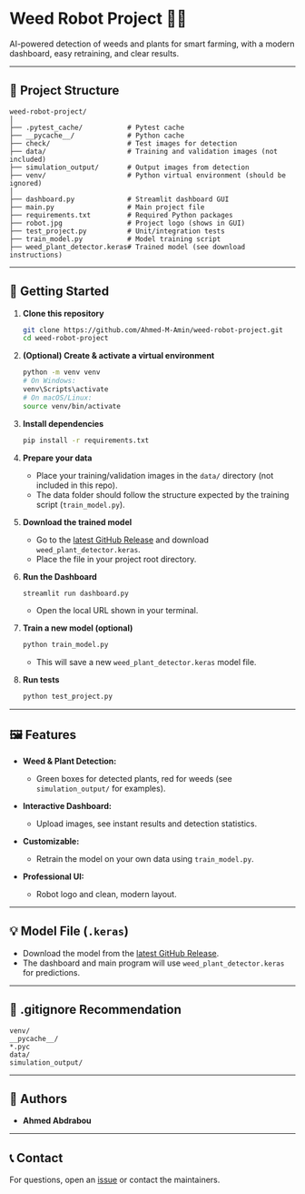 # Weed Robot Project 🤖🌱

AI-powered detection of weeds and plants for smart farming, with a modern dashboard, easy retraining, and clear results.

---

## 📁 Project Structure

```
weed-robot-project/
│
├── .pytest_cache/           # Pytest cache
├── __pycache__/             # Python cache
├── check/                   # Test images for detection
├── data/                    # Training and validation images (not included)
├── simulation_output/       # Output images from detection
├── venv/                    # Python virtual environment (should be ignored)
│
├── dashboard.py             # Streamlit dashboard GUI
├── main.py                  # Main project file
├── requirements.txt         # Required Python packages
├── robot.jpg                # Project logo (shows in GUI)
├── test_project.py          # Unit/integration tests
├── train_model.py           # Model training script
├── weed_plant_detector.keras# Trained model (see download instructions)
```

---

## 🚀 Getting Started

1. **Clone this repository**

   ```bash
   git clone https://github.com/Ahmed-M-Amin/weed-robot-project.git
   cd weed-robot-project
   ```

2. **(Optional) Create & activate a virtual environment**

   ```bash
   python -m venv venv
   # On Windows:
   venv\Scripts\activate
   # On macOS/Linux:
   source venv/bin/activate
   ```

3. **Install dependencies**

   ```bash
   pip install -r requirements.txt
   ```

4. **Prepare your data**

   - Place your training/validation images in the `data/` directory (not included in this repo).
   - The data folder should follow the structure expected by the training script (`train_model.py`).

5. **Download the trained model**

   - Go to the [latest GitHub Release](https://github.com/Ahmed-M-Amin/weed-robot-project/releases/latest) and download `weed_plant_detector.keras`.
   - Place the file in your project root directory.

6. **Run the Dashboard**

   ```bash
   streamlit run dashboard.py
   ```

   - Open the local URL shown in your terminal.

7. **Train a new model (optional)**

   ```bash
   python train_model.py
   ```

   - This will save a new `weed_plant_detector.keras` model file.

8. **Run tests**

   ```bash
   python test_project.py
   ```

---

## 🖼️ Features

- **Weed & Plant Detection:**

  - Green boxes for detected plants, red for weeds (see `simulation_output/` for examples).

- **Interactive Dashboard:**

  - Upload images, see instant results and detection statistics.

- **Customizable:**

  - Retrain the model on your own data using `train_model.py`.

- **Professional UI:**

  - Robot logo and clean, modern layout.

---

## 💡 Model File (`.keras`)

- Download the model from the [latest GitHub Release](https://github.com/Ahmed-M-Amin/weed-robot-project/releases/latest).
- The dashboard and main program will use `weed_plant_detector.keras` for predictions.

---

## 📝 .gitignore Recommendation

```
venv/
__pycache__/
*.pyc
data/
simulation_output/
```

---

## 👥 Authors

- **Ahmed Abdrabou**

---

## 📞 Contact

For questions, open an [issue](https://github.com/Ahmed-M-Amin/weed-robot-project/issues) or contact the maintainers.
